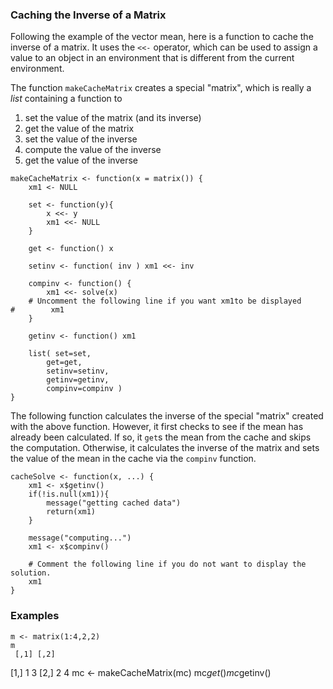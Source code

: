 ### Caching the Inverse of a Matrix

Following the example of the vector mean, here is a function to cache
the inverse of a matrix. It uses the `<<-` operator, which can be used to
assign a value to an object in an environment that is different from the
current environment.

The function `makeCacheMatrix` creates a special "matrix", which is
really a *list* containing a function to

1.  set the value of the matrix (and its inverse)
2.  get the value of the matrix
3.  set the value of the inverse
4.  compute the value of the inverse
5.  get the value of the inverse

<!-- -->

	makeCacheMatrix <- function(x = matrix()) {
    	xm1 <- NULL

    	set <- function(y){
    	    x <<- y
        	xm1 <<- NULL
    	}

    	get <- function() x

	    setinv <- function( inv ) xm1 <<- inv

 		compinv <- function() {
    	    xm1 <<- solve(x)
    	# Uncomment the following line if you want xm1to be displayed
	#        xm1
    	}

	    getinv <- function() xm1

	    list( set=set,
   			get=get,
    		setinv=setinv,
        	getinv=getinv,
            compinv=compinv )
	}

The following function calculates the inverse of the special "matrix"
created with the above function. However, it first checks to see if the
mean has already been calculated. If so, it `get`s the mean from the
cache and skips the computation. Otherwise, it calculates the inverse of
the matrix and sets the value of the mean in the cache via the `compinv`
function.

	cacheSolve <- function(x, ...) {
	    xm1 <- x$getinv()
   	 	if(!is.null(xm1)){
        	message("getting cached data")
        	return(xm1)
    	}

    	message("computing...")
    	xm1 <- x$compinv()

    	# Comment the following line if you do not want to display the solution.
    	xm1
	}

### Examples

	m <- matrix(1:4,2,2)
	m
     [,1] [,2]
[1,]    1    3
[2,]    2    4
	mc <- makeCacheMatrix(mc)
	mc$get()
	mc$getinv()